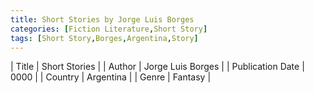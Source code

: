 ```yaml
---
title: Short Stories by Jorge Luis Borges
categories: [Fiction Literature,Short Story]
tags: [Short Story,Borges,Argentina,Story]
---
```

        
| Title | Short Stories  |
| Author |  Jorge Luis Borges  |
| Publication Date | 0000   |
| Country | Argentina |
| Genre | Fantasy  |
        